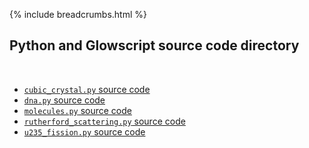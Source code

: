 {% include breadcrumbs.html %}

## Python and Glowscript source code directory
<div class="header_line"><br/></div>

- [`cubic_crystal.py` source code](cubic_crystal.py)
- [`dna.py` source code](dna.py)
- [`molecules.py` source code](molecules.py)
- [`rutherford_scattering.py` source code](rutherford_scattering.py)
- [`u235_fission.py` source code](u235_fission.py)


